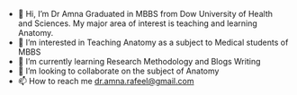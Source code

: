 - 👋 Hi, I’m Dr Amna Graduated in MBBS from Dow University of Health and Sciences. My major area of interest is teaching and learning Anatomy.
- 👀 I’m interested in Teaching Anatomy as a subject to Medical students of MBBS
- 🌱 I’m currently learning Research Methodology and Blogs Writing
- 💞️ I’m looking to collaborate on the subject of Anatomy
- 📫 How to reach me dr.amna.rafeel@gmail.com

<!---
AmnaDR/AmnaDR is a ✨ special ✨ repository because its `README.md` (this file) appears on your GitHub profile.
You can click the Preview link to take a look at your changes.
--->
